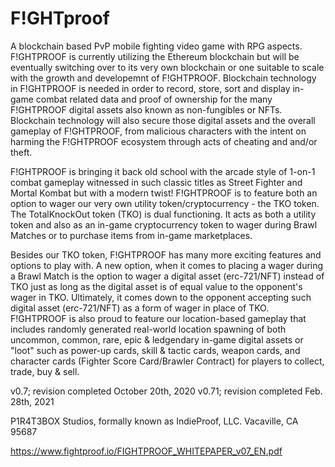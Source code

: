 # F!GHTproof
A blockchain based PvP mobile fighting video game with RPG aspects.  F!GHTPROOF is currently utilizing the Ethereum blockchain but will be eventually switching over to its very own blockchain or one suitable to scale with the growth and developemnt of F!GHTPROOF. Blockchain technology in F!GHTPROOF is needed in order to record, store, sort and display in-game combat related data and proof of ownership for the many F!GHTPROOF digital assets also known as non-fungibles or NFTs. Blockchain technology will also secure those digital assets and the overall gameplay of  F!GHTPROOF, from malicious characters with the intent on harming the F!GHTPROOF ecosystem through acts of cheating and and/or theft.

F!GHTPROOF is bringing it back old school with the arcade style of 1-on-1 combat gameplay witnessed in such classic titles as Street Fighter and Mortal Kombat but with a modern twist! F!GHTPROOF is to feature both an option to wager our very own utility token/cryptocurrency - the TKO token. The TotalKnockOut token (TKO) is dual functioning. It acts as both a utility token and also as an in-game cryptocurrency token to wager during Brawl Matches or to purchase items from in-game marketplaces.

Besides our TKO token, F!GHTPROOF has many more exciting features and options to play with. A new option, when it comes to placing a wager during a Brawl Match is the option to wager a digital asset (erc-721/NFT) instead of TKO just as long as the digital asset is of equal value to the opponent's wager in TKO. Ultimately, it comes down to the opponent accepting such digital asset (erc-721/NFT) as a form of wager in place of TKO. F!GHTPROOF is also proud to feature our location-based gameplay that includes randomly generated real-world location spawning of both uncommon, common, rare, epic & ledgendary in-game digital assets or "loot" such as power-up cards, skill & tactic cards, weapon cards, and character cards (Fighter Score Card/Brawler Contract) for players to collect, trade, buy & sell.

v0.7; revision completed October 20th, 2020
v0.71; revision completed Feb. 28th, 2021

P1R4T3BOX Studios, formally known as IndieProof, LLC.
Vacaville, CA 95687

https://www.fightproof.io/FIGHTPROOF_WHITEPAPER_v07_EN.pdf


